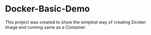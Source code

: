 # Docker-Basic-Demo
This project was created to show the simplest way of creating Dcoker Image and running same as a Container
